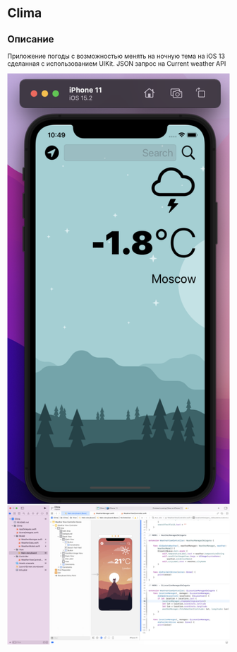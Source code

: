 
#  Clima

## Описание

Приложение погоды с возможностью менять на ночную тема на iOS 13 сделанная с использованием UIKit.
JSON запрос на Current weather API

![Screen Banner](Documentation/1.png)
![Screen Banner](Documentation/2.png)

